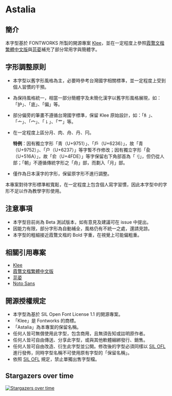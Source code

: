 # Astalia

## 簡介

本字型基於 FONTWORKS 所製的開源專案 [Klee](https://github.com/fontworks-fonts/Klee)，並在一定程度上參照[霞鶩文楷繁體中文版](https://github.com/lxgw/LxgwWenkaiTC)與[芫荽](https://github.com/ButTaiwan/iansui)補充了部分常用字與簡體字。

## 字形調整原則

- 本字型以舊字形風格為主，必要時參考台灣國字相關標準，並一定程度上受到個人習慣的干預。
- 為保持風格統一，相當一部分簡體字及未簡化漢字以舊字形風格展現，如：「护」、「底」、「偏」等。
- 部分偏旁的筆畫不遵循台灣國字標準，保留 Klee 原始設計，如：「糹」、「亠」、「宀」、「㇙」、「艹」等。
- 在一定程度上區分月、肉、舟、丹、冃。
  
  **特例**：因有獨立字形「靑（U+9751）」、「戶（U+6236）」，故「青（U+9752）」、「户（U+6237）」等字暫不作修改；因有獨立字形「兪（U+516A）」，故「俞（U+4FDE）」等字保留右下角部首為「刂」，但仍從人部；「朝」不遵循傳統字形之「舟」部，而劃入「月」部。
- 僅作為日本漢字的字形，保留原字形不進行調整。

本專案對待字形標準較寬鬆，在一定程度上包含個人寫字習慣，因此本字型中的字形不足以作為教學字形使用。

## 注意事項

- 本字型目前尚為 Beta 測試版本，如有意見及建議可在 issue 中提出。
- 因能力有限，部分字形為自動補全，風格仍有不統一之處，還請見諒。
- 本字型的粗細接近霞鶩文楷的 Bold 字重，在視覺上可能偏粗重。

## 相關引用專案

- [Klee](https://github.com/fontworks-fonts/Klee)
- [霞鶩文楷繁體中文版](https://github.com/lxgw/LxgwWenkaiTC)
- [芫荽](https://github.com/ButTaiwan/iansui)
- [Noto Sans](https://github.com/notofonts)

## 開源授權規定

- 本字型為基於 SIL Open Font License 1.1 的開源專案。
- 「Klee」是 Fontworks 的商標。
- 「Astalia」為本專案的保留名稱。
- 任何人皆可無償使用此字型，包含商用，且無須告知或註明原作者。
- 任何人皆可自由傳送、分享此字型，或與其他軟體綑綁發行、銷售。
- 任何人皆可自由改造、衍生此字型並公開。修改後的字型必須同樣以 [SIL OFL](https://scripts.sil.org/OFL) 進行發佈，同時字型名稱不可使用原有字型的「保留名稱」。
- 依照 [SIL OFL](https://scripts.sil.org/OFL) 規定，禁止單獨出售字型檔。


## Stargazers over time

[![Stargazers over time](https://starchart.cc/Ayaginu-Sue/Astalia.svg)](https://starchart.cc/Ayaginu-Sue/Astalia)

